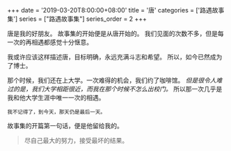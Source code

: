 +++
date = '2019-03-20T8:00:00+08:00'
title = '唐'
categories = ['路遇故事集']
series = ["路遇故事集"]
series_order = 2
+++

唐是我的好朋友。
故事集的开始便是从唐开始的。
我们见面的次数不多，但是每一次的再相遇都感觉十分惬意。

我或许应该这样描述唐，目标明确，永远充满斗志和希望。
所以，如今已然成为了博士。

那个时候，我们还在上大学。一次难得的机会，我们约了咖啡馆。
*但是很令人难过的是，我们大学相距很近，而我在那个时候不怎么出校门。* 
所以那一次几乎是我和他大学生涯中唯一一次的相遇。

    我不记得了，到今天，那天仍是最后一天。

故事集的开篇第一句话，便是他留给我的。

> 尽自己最大的努力，接受最坏的结果。